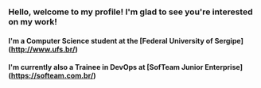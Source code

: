 ### Hello, welcome to my profile! I'm glad to see you're interested on my work!

#### I'm a Computer Science student at the [Federal University of Sergipe] (http://www.ufs.br/) 

#### I'm currently also a Trainee in DevOps at [SofTeam Junior Enterprise] (https://softeam.com.br/) 

<!--
**ChaoticSoda/ChaoticSoda** is a ✨ _special_ ✨ repository because its `README.md` (this file) appears on your GitHub profile.

Here are some ideas to get you started:

- 🔭 I’m currently working on ...
- 🌱 I’m currently learning ...
- 👯 I’m looking to collaborate on ...
- 🤔 I’m looking for help with ...
- 💬 Ask me about ...
- 📫 How to reach me: ...
- 😄 Pronouns: ...
- ⚡ Fun fact: ...
-->
